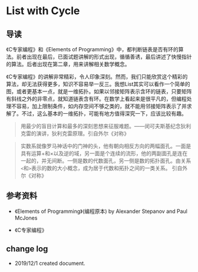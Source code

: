 # List with Cycle

## 导读

《C专家编程》和《Elements of Programming》中，都判断链表是否有环的算法。前者出现在最后，已面试题讲解的形式出现，循循善诱，最后讲述了快慢指针的算法。后者出现在第二章，用来讲解相关数学概念。

《C专家编程》的讲解非常精彩，令人印象深刻。然而，我们只能欣赏这个精彩的算法，却无法获得更多，知识不容易举一反三。我想List其实可以看作一个简单的图，或者更基本一点，就是一维拓扑。如果以邻接矩阵表示含环的链表，只要矩阵有斜线之外的非零点，就知道链表含有环。在数学上看起来是很平凡的，但编程处理不容易，加上限制条件，如内存空间不够之类的，就不能用邻接矩阵表示了并求解了。不过，这么基本的一维拓扑，可能有地方值得深究一下，应该比较有趣。

> 用最少的盲目计算和最多的深刻思想来征服难题。——闵可夫斯基纪念狄利克雷的演讲，狄利克雷原理。引自外尔《对称》

> 实数系就像罗马神话中的门神的头，他有朝向相反方向的两幅面孔。一面是具有运算+和×以及逆的域，另一面是个连续的流形，他的两副面孔是连在一起的，并无间断。一侧是数的代数面孔，另一侧是数的拓扑面孔。由关系`<`和`>`表示的数的大小概念，成为居于代数和拓扑之间的一类关系。 引自外尔《对称》


## 参考资料

- 《Elements of Programming》(编程原本) by Alexander Stepanov and Paul McJones

- 《C专家编程》

## change log

- 2019/12/1 created document.
